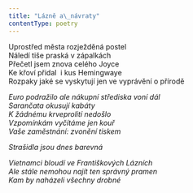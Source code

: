 ```yaml
---
title: "Lázně a\_návraty"
contentType: poetry
---
```


<section>

Uprostřed města rozježděná postel  
Náledí tiše praská v zápalkách  
Přečetl jsem znova celého Joyce  
Ke křoví přidal  i kus Hemingwaye  
Rozpaky jaké se vyskytují jen ve vyprávění o přírodě

_Euro podražilo ale nákupní střediska voní dál  
Sarančata okusují kabáty  
K žádnému krveprolití nedošlo  
Vzpomínkám vyčítáme jen kouř  
Vaše zaměstnání: zvonění tiskem_

</section>

<section>

_Strašidla jsou dnes barevná_

</section>

<section>

_Vietnamci bloudí ve Františkových Lázních  
Ale stále nemohou najít ten správný pramen  
Kam by naházeli všechny drobné_

</section>
